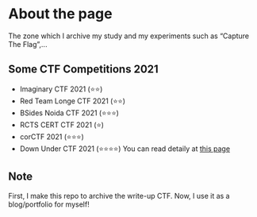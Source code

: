 # About the page
The zone which I archive my study and my experiments such as “Capture The Flag”,...

## Some CTF Competitions 2021
- Imaginary CTF 2021 (⭐⭐)
- Red Team Longe CTF 2021 (⭐⭐)
- BSides Noida CTF 2021 (⭐⭐⭐)
- RCTS CERT CTF 2021 (⭐)
- corCTF 2021 (⭐⭐⭐)
- Down Under CTF 2021 (⭐⭐⭐⭐)
You can read detaily at [this page](https://nh4ttruong.github.io)

## Note
First, I make this repo to archive the write-up CTF. Now, I use it as a blog/portfolio for myself!
